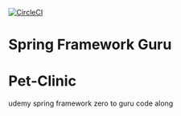 [![CircleCI](https://circleci.com/gh/Heijstekske/sfg-pet-clinic/tree/main.svg?style=svg)](https://circleci.com/gh/Heijstekske/sfg-pet-clinic/tree/main)

# Spring Framework Guru
# Pet-Clinic


udemy spring framework zero to guru code along
